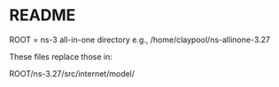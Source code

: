 README
======

ROOT = ns-3 all-in-one directory
    e.g., /home/claypool/ns-allinone-3.27

These files replace those in:

  ROOT/ns-3.27/src/internet/model/
  
  
